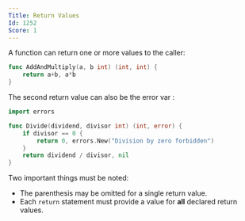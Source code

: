 ```yaml
---
Title: Return Values
Id: 1252
Score: 1
---
```

A function can return one or more values to the caller:

```go
func AddAndMultiply(a, b int) (int, int) {
    return a+b, a*b
}
```

The second return value can also be the error var :

```go
import errors

func Divide(dividend, divisor int) (int, error) {
    if divisor == 0 {
        return 0, errors.New("Division by zero forbidden")
    }
    return dividend / divisor, nil
}
```

Two important things must be noted:

- The parenthesis may be omitted for a single return value.
- Each `return` statement must provide a value for **all** declared return values.

